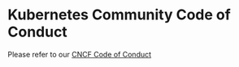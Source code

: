 # Kubernetes Community Code of Conduct

Please refer to our [CNCF Code of Conduct](https://github.com/cncf/foundation/blob/master/code-of-conduct.md)
